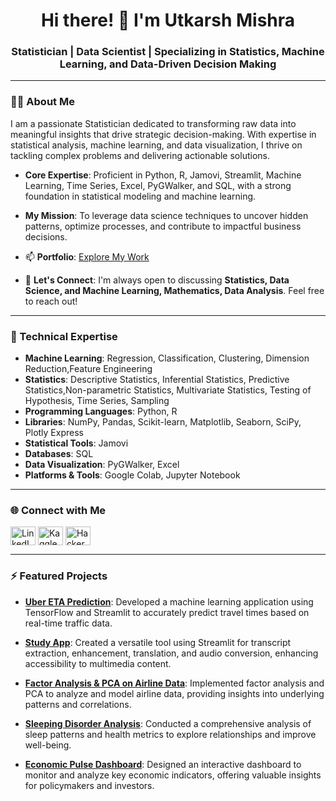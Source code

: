 <h1 align="center">Hi there! 👋 I'm Utkarsh Mishra</h1>
<h3 align="center">Statistician | Data Scientist | Specializing in Statistics, Machine Learning, and Data-Driven Decision Making</h3>

---

### 👨‍💻 About Me

I am a passionate Statistician dedicated to transforming raw data into meaningful insights that drive strategic decision-making. With expertise in statistical analysis, machine learning, and data visualization, I thrive on tackling complex problems and delivering actionable solutions.

- **Core Expertise**: Proficient in Python, R, Jamovi, Streamlit, Machine Learning, Time Series, Excel, PyGWalker, and SQL, with a strong foundation in statistical modeling and machine learning.
- **My Mission**: To leverage data science techniques to uncover hidden patterns, optimize processes, and contribute to impactful business decisions.

- 📫 **Portfolio**: [Explore My Work](https://utkarshmishra2k2.github.io/UtkarshMishra.github.io/)
- 💬 **Let's Connect**: I'm always open to discussing **Statistics, Data Science, and Machine Learning, Mathematics, Data Analysis**. Feel free to reach out!

---

### 💼 Technical Expertise

- **Machine Learning**: Regression, Classification, Clustering, Dimension Reduction,Feature Engineering
- **Statistics**: Descriptive Statistics, Inferential Statistics, Predictive Statistics,Non-parametric Statistics, Multivariate Statistics, Testing of Hypothesis, Time Series, Sampling
- **Programming Languages**: Python, R
- **Libraries**: NumPy, Pandas, Scikit-learn, Matplotlib, Seaborn, SciPy, Plotly Express
- **Statistical Tools**: Jamovi
- **Databases**: SQL
- **Data Visualization**: PyGWalker, Excel
- **Platforms & Tools**: Google Colab, Jupyter Notebook

---

### 🌐 Connect with Me

<p align="left">
<a href="https://www.linkedin.com/in/utkarsh-mishra-1aa340227" target="blank"><img align="center" src="https://raw.githubusercontent.com/rahuldkjain/github-profile-readme-generator/master/src/images/icons/Social/linked-in-alt.svg" alt="LinkedIn" height="30" width="40" /></a>
<a href="https://www.kaggle.com/utkarshmishra2k2" target="blank"><img align="center" src="https://raw.githubusercontent.com/rahuldkjain/github-profile-readme-generator/master/src/images/icons/Social/kaggle.svg" alt="Kaggle" height="30" width="40" /></a>
<a href="https://www.hackerrank.com/utkarshmishra2k2" target="blank"><img align="center" src="https://raw.githubusercontent.com/rahuldkjain/github-profile-readme-generator/master/src/images/icons/Social/hackerrank.svg" alt="HackerRank" height="30" width="40" /></a>
</p>

---

### ⚡ Featured Projects

- **[Uber ETA Prediction](https://github.com/Utkarshmishra2k2/Uber-Estimated-Time-of-Arrival-ETA-Prediction)**: Developed a machine learning application using TensorFlow and Streamlit to accurately predict travel times based on real-time traffic data.

- **[Study App](https://github.com/Utkarshmishra2k2/StudyApp)**: Created a versatile tool using Streamlit for transcript extraction, enhancement, translation, and audio conversion, enhancing accessibility to multimedia content.

- **[Factor Analysis & PCA on Airline Data](https://github.com/Utkarshmishra2k2/Factor-Analysis-PCA-on-Airline-Data)**: Implemented factor analysis and PCA to analyze and model airline data, providing insights into underlying patterns and correlations.

- **[Sleeping Disorder Analysis](https://github.com/Utkarshmishra2k2/Sleeping-Disorder-Data-Visualization/tree/main)**: Conducted a comprehensive analysis of sleep patterns and health metrics to explore relationships and improve well-being.

- **[Economic Pulse Dashboard](https://github.com/Utkarshmishra2k2/Economic-Pulse)**: Designed an interactive dashboard to monitor and analyze key economic indicators, offering valuable insights for policymakers and investors.
